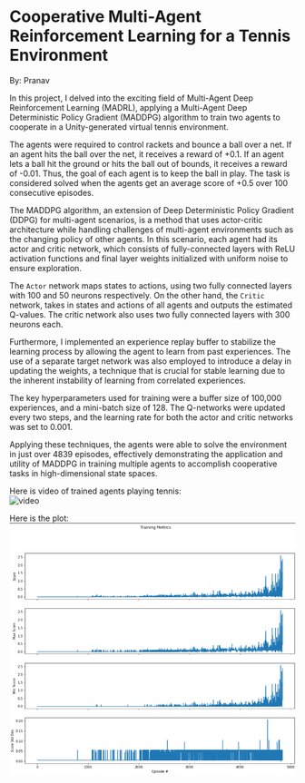 # Cooperative Multi-Agent Reinforcement Learning for a Tennis Environment
By: Pranav

In this project, I delved into the exciting field of Multi-Agent Deep Reinforcement Learning (MADRL), applying a Multi-Agent Deep Deterministic Policy Gradient (MADDPG) algorithm to train two agents to cooperate in a Unity-generated virtual tennis environment.

The agents were required to control rackets and bounce a ball over a net. If an agent hits the ball over the net, it receives a reward of +0.1. If an agent lets a ball hit the ground or hits the ball out of bounds, it receives a reward of -0.01. Thus, the goal of each agent is to keep the ball in play. The task is considered solved when the agents get an average score of +0.5 over 100 consecutive episodes.

The MADDPG algorithm, an extension of Deep Deterministic Policy Gradient (DDPG) for multi-agent scenarios, is a method that uses actor-critic architecture while handling challenges of multi-agent environments such as the changing policy of other agents. In this scenario, each agent had its actor and critic network, which consists of fully-connected layers with ReLU activation functions and final layer weights initialized with uniform noise to ensure exploration. 

The `Actor` network maps states to actions, using two fully connected layers with 100 and 50 neurons respectively. On the other hand, the `Critic` network, takes in states and actions of all agents and outputs the estimated Q-values. The critic network also uses two fully connected layers with 300 neurons each. 

Furthermore, I implemented an experience replay buffer to stabilize the learning process by allowing the agent to learn from past experiences. The use of a separate target network was also employed to introduce a delay in updating the weights, a technique that is crucial for stable learning due to the inherent instability of learning from correlated experiences.

The key hyperparameters used for training were a buffer size of 100,000 experiences, and a mini-batch size of 128. The Q-networks were updated every two steps, and the learning rate for both the actor and critic networks was set to 0.001.

Applying these techniques, the agents were able to solve the environment in just over 4839 episodes, effectively demonstrating the application and utility of MADDPG in training multiple agents to accomplish cooperative tasks in high-dimensional state spaces.  

Here is video of trained agents playing tennis:  
![video](https://youtu.be/0xkj29WNVro)

Here is the plot:  
![plot](https://github.com/spranav1998/tennis_rl/blob/994c60c6aa4363bdb0b6480f15db9d25286941af/plot/training_metrics.jpg)
